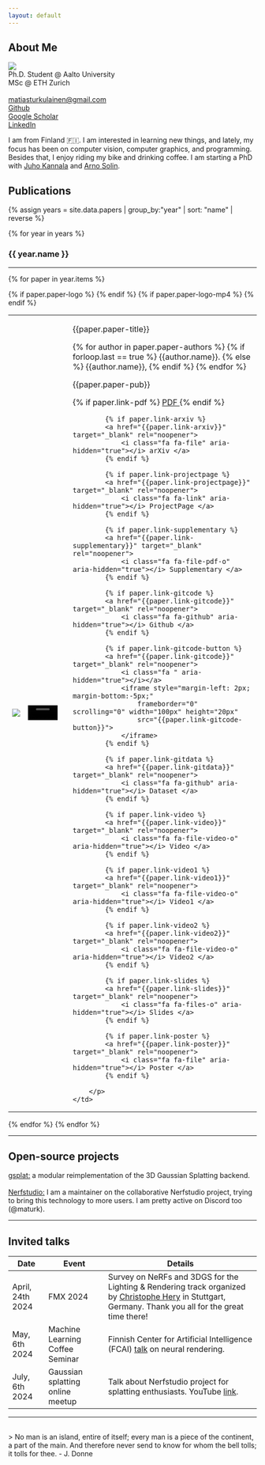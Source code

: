 ```yaml
---
layout: default
---
```


## About Me
<tr>
    <td><img class="profile-picture" src="me_2.JPG"></td>
    <td><div class="profile-doc">
		Ph.D. Student @ Aalto University <br>
        MSc @ ETH Zurich <br>
		<br> 
		<a href="mailto:matiasturkulainen@gmail.com">
			<i class="fa fa-envelope" aria-hidden="true"></i> matiasturkulainen@gmail.com</a> <br> 
		<a href="https://github.com/maturk">
			<i class="fa fa-github" aria-hidden="true"></i> Github </a> <br> 
		<a href="https://scholar.google.com/citations?user=9ixpc8MAAAAJ&hl=en&oi=ao">
			<i class="fa fa-google" aria-hidden="true"></i> Google Scholar </a> <br> 
		<a href="https://www.linkedin.com/in/matias-turkulainen/">
			<i class="fa fa-linkedin" aria-hidden="true"></i> LinkedIn </a>
            <br>
	</div></td>
</tr>

I am from Finland 🇫🇮. I am interested in learning new things, and lately, my focus has been on computer vision, computer graphics, and programming. Besides that, I enjoy riding my bike and drinking coffee. I am starting a PhD with [Juho Kannala](https://users.aalto.fi/~kannalj1/) and [Arno Solin](https://users.aalto.fi/~asolin/).

## Publications
{% assign years = site.data.papers | group_by:"year" | sort: "name" | reverse %}

{% for year in years %}
### {{ year.name }}	
---

{% for paper in year.items %}
<table class="paper-list">
  <tr>
  	{% if paper.paper-logo %}
    <td><img class="paper-logo" src="{{paper.paper-logo}}"></td>
	{% endif %}
	{% if paper.paper-logo-mp4 %}
    <td>
		<div class="paper-logo">
		<video width="80%" height="80%" muted autoplay loop>
			<source src="{{paper.paper-logo-mp4}}" type="video/mp4">
			Your browser does not support the video tag.
		</video>
		</div>
	</td>
	{% endif %}
    <td>
		<p class="paper-title">{{paper.paper-title}}</p>  
		<p class="paper-authors">
			{% for author in paper.paper-authors %}
				{% if forloop.last == true %}
					{{author.name}}.
				{% else %}
					{{author.name}},
				{% endif %}
			{% endfor %}
		</p>
		<p class="paper-pub">{{paper.paper-pub}}</p>
		<p class="paper-links">
			{% if paper.link-pdf %}
			<a href="{{paper.link-pdf}}" target="_blank" rel="noopener">
				<i class="fa fa-file-pdf-o" aria-hidden="true"></i> PDF </a>
			{% endif %}

			{% if paper.link-arxiv %}
			<a href="{{paper.link-arxiv}}" target="_blank" rel="noopener">
				<i class="fa fa-file" aria-hidden="true"></i> arXiv </a> 
			{% endif %}

			{% if paper.link-projectpage %}
			<a href="{{paper.link-projectpage}}" target="_blank" rel="noopener">
				<i class="fa fa-link" aria-hidden="true"></i> ProjectPage </a>  
			{% endif %}

			{% if paper.link-supplementary %}
			<a href="{{paper.link-supplementary}}" target="_blank" rel="noopener">
				<i class="fa fa-file-pdf-o" aria-hidden="true"></i> Supplementary </a>  
			{% endif %}

			{% if paper.link-gitcode %}
			<a href="{{paper.link-gitcode}}" target="_blank" rel="noopener">
				<i class="fa fa-github" aria-hidden="true"></i> Github </a>  
	        {% endif %}

			{% if paper.link-gitcode-button %}
			<a href="{{paper.link-gitcode}}" target="_blank" rel="noopener">
				<i class="fa " aria-hidden="true"></i></a>  
				<iframe style="margin-left: 2px; margin-bottom:-5px;" 
					frameborder="0" scrolling="0" width="100px" height="20px"
	                src="{{paper.link-gitcode-button}}">
	        	</iframe>
	        {% endif %}

	        {% if paper.link-gitdata %}
			<a href="{{paper.link-gitdata}}" target="_blank" rel="noopener">
				<i class="fa fa-github" aria-hidden="true"></i> Dataset </a> 
	        {% endif %}

	        {% if paper.link-video %}
	        <a href="{{paper.link-video}}" target="_blank" rel="noopener">
				<i class="fa fa-file-video-o" aria-hidden="true"></i> Video </a> 
			{% endif %}

			{% if paper.link-video1 %}
	        <a href="{{paper.link-video1}}" target="_blank" rel="noopener">
				<i class="fa fa-file-video-o" aria-hidden="true"></i> Video1 </a> 
			{% endif %}

			{% if paper.link-video2 %}
	        <a href="{{paper.link-video2}}" target="_blank" rel="noopener">
				<i class="fa fa-file-video-o" aria-hidden="true"></i> Video2 </a> 
			{% endif %}

			{% if paper.link-slides %}
	        <a href="{{paper.link-slides}}" target="_blank" rel="noopener">
				<i class="fa fa-files-o" aria-hidden="true"></i> Slides </a> 
			{% endif %}

			{% if paper.link-poster %}
	        <a href="{{paper.link-poster}}" target="_blank" rel="noopener">
				<i class="fa fa-file" aria-hidden="true"></i> Poster </a> 
			{% endif %}

		</p>
	</td>
  </tr>
</table>
{% endfor %}
{% endfor %}

---
## Open-source projects
<tr>
    <td><div>
        <a href="https://github.com/nerfstudio-project/gsplat">
			<i class="fa fa-github" aria-hidden="true"></i> gsplat:</a> a modular reimplementation of the 3D Gaussian Splatting backend.
            <br> 
            <br> 
        <a href="https://github.com/nerfstudio-project/nerfstudio">
			<i class="fa fa-github" aria-hidden="true"></i>  Nerfstudio:</a> I am a maintainer on the collaborative Nerfstudio project, trying to bring this technology to more users. I am pretty active on Discord too (@maturk).
            <br> 
	</div></td>
</tr>

---
## Invited talks

Date | Event | Details
-----|-------|--------
April, 24th 2024 | FMX 2024  | Survey on NeRFs and 3DGS for the Lighting & Rendering track organized by [Christophe Hery](https://www.linkedin.com/in/christophehery/) in Stuttgart, Germany. Thank you all for the great time there!
May, 6th 2024 | Machine Learning Coffee Seminar | Finnish Center for Artificial Intelligence (FCAI) [talk](https://fcai.fi/calendar/2024/5/6/juho-kannala-tba) on neural rendering.
July, 6th 2024 | Gaussian splatting online meetup | Talk about Nerfstudio project for splatting enthusiasts. YouTube [link](https://www.youtube.com/watch?v=kfXrnkXiN8E).

---
<br>
> No man is an island, entire of itself; every man is a piece of the continent, a part of the main. And therefore never send to know for whom the bell tolls; it tolls for thee. - J. Donne